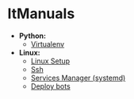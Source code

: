 # ItManuals

- **Python:**
  - [Virtualenv](markdown/venv.md)
- **Linux:**
  - [Linux Setup](markdown/deb_setup/deb_setup.md)
  - [Ssh](markdown/deb_setup/ssh.md)
  - [Services Manager (systemd)](markdown/systemd.md)
  - [Deploy bots](markdown/deploy_tg_bot.md)